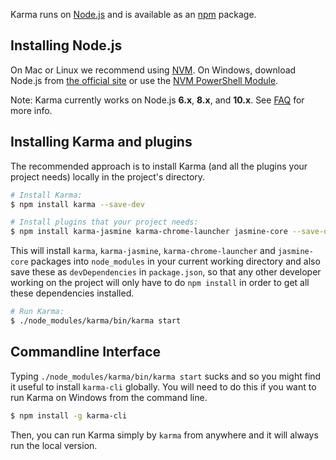 Karma runs on [Node.js] and is available as an [npm] package.

## Installing Node.js

On Mac or Linux we recommend using [NVM](https://github.com/creationix/nvm). On Windows, download Node.js
from [the official site](https://nodejs.org/) or use the [NVM PowerShell Module](https://www.powershellgallery.com/packages/nvm).

Note: Karma currently works on Node.js **6.x**, **8.x**, and **10.x**. See [FAQ] for more info.

## Installing Karma and plugins

The recommended approach is to install Karma (and all the plugins your project needs) locally in
the project's directory.

```bash
# Install Karma:
$ npm install karma --save-dev

# Install plugins that your project needs:
$ npm install karma-jasmine karma-chrome-launcher jasmine-core --save-dev

```

This will install `karma`, `karma-jasmine`, `karma-chrome-launcher` and `jasmine-core` packages into `node_modules` in your current
working directory and also save these as `devDependencies` in `package.json`, so that any
other developer working on the project will only have to do `npm install` in order to get all these
dependencies installed.

```bash
# Run Karma:
$ ./node_modules/karma/bin/karma start
```

## Commandline Interface
Typing `./node_modules/karma/bin/karma start` sucks and so you might find it useful to install `karma-cli` globally. You will need to do this if you want to run Karma on Windows from the command line.

```bash
$ npm install -g karma-cli
```

Then, you can run Karma simply by `karma` from anywhere and it will always run the local version.


[Node.js]: http://nodejs.org/
[npm]: https://www.npmjs.com/package/karma
[NVM]: https://github.com/creationix/nvm
[FAQ]: ./faq.html
